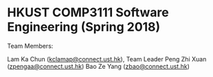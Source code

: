 # HKUST COMP3111 Software Engineering (Spring 2018)

Team Members:

Lam Ka Chun (kclamap@connect.ust.hk), Team Leader
Peng Zhi Xuan (zpengaa@connect.ust.hk)
Bao Ze Yang (zbao@connect.ust.hk)